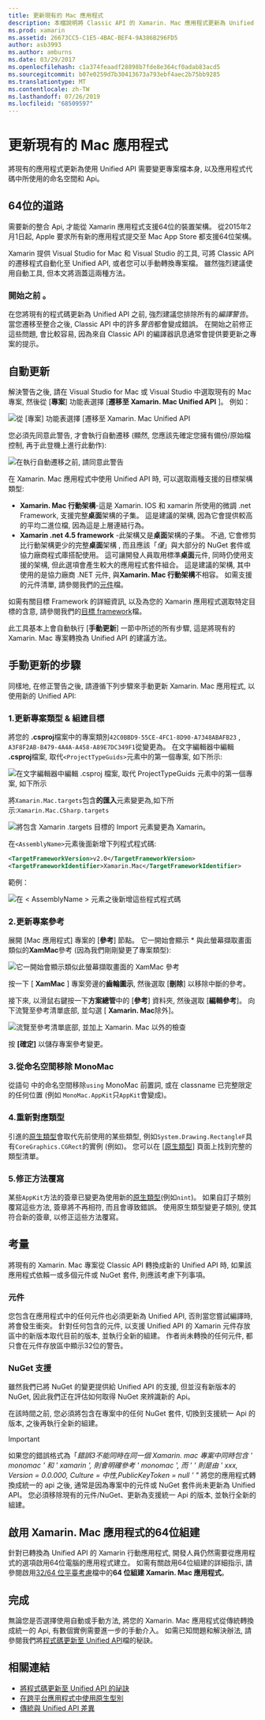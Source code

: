 ```yaml
---
title: 更新現有的 Mac 應用程式
description: 本檔說明將 Classic API 的 Xamarin. Mac 應用程式更新為 Unified API 時必須遵循的步驟。
ms.prod: xamarin
ms.assetid: 26673CC5-C1E5-4BAC-BEF4-9A386B296FD5
author: asb3993
ms.author: amburns
ms.date: 03/29/2017
ms.openlocfilehash: c1a374feaadf28898b7fde8e364cf0adab83acd5
ms.sourcegitcommit: b07e0259d7b30413673a793ebf4aec2b75bb9285
ms.translationtype: MT
ms.contentlocale: zh-TW
ms.lasthandoff: 07/26/2019
ms.locfileid: "68509597"
---
```

# <a name="updating-existing-mac-apps"></a>更新現有的 Mac 應用程式

將現有的應用程式更新為使用 Unified API 需要變更專案檔本身, 以及應用程式代碼中所使用的命名空間和 Api。

## <a name="the-road-to-64-bits"></a>64位的道路

需要新的整合 Api, 才能從 Xamarin 應用程式支援64位的裝置架構。 從2015年2月1日起, Apple 要求所有新的應用程式提交至 Mac App Store 都支援64位架構。

Xamarin 提供 Visual Studio for Mac 和 Visual Studio 的工具, 可將 Classic API 的遷移程式自動化至 Unified API, 或者您可以手動轉換專案檔。 雖然強烈建議使用自動工具, 但本文將涵蓋這兩種方法。

### <a name="before-you-start"></a>開始之前 。

在您將現有的程式碼更新為 Unified API 之前, 強烈建議您排除所有的*編譯警告*。 當您遷移至整合之後, Classic API 中的許多*警告*都會變成錯誤。 在開始之前修正這些問題, 會比較容易, 因為來自 Classic API 的編譯器訊息通常會提供要更新之專案的提示。

## <a name="automated-updating"></a>自動更新

解決警告之後, 請在 Visual Studio for Mac 或 Visual Studio 中選取現有的 Mac 專案, 然後從 [**專案**] 功能表選擇 [**遷移至 Xamarin. Mac Unified API** ]。 例如：

![](updating-mac-apps-images/beta-tool1.png "從 [專案] 功能表選擇 [遷移至 Xamarin. Mac Unified API")

您必須先同意此警告, 才會執行自動遷移 (顯然, 您應該先確定您擁有備份/原始檔控制, 再于此登機上進行此動作):

![](updating-mac-apps-images/migrate01.png "在執行自動遷移之前, 請同意此警告")

在 Xamarin. Mac 應用程式中使用 Unified API 時, 可以選取兩種支援的目標架構類型:

- **Xamarin. Mac 行動架構**-這是 Xamarin. IOS 和 xamarin 所使用的微調 .net Framework, 支援完整**桌面**架構的子集。 這是建議的架構, 因為它會提供較高的平均二進位檔, 因為這是上層連結行為。
- **Xamarin .net 4.5 framework** -此架構又是**桌面**架構的子集。 不過, 它會修剪比行動架構更少的完整**桌面**架構  , 而且應該「_僅_」與大部分的 NuGet 套件或協力廠商程式庫搭配使用。 這可讓開發人員取用標準**桌面**元件, 同時仍使用支援的架構, 但此選項會產生較大的應用程式套件組合。 這是建議的架構, 其中使用的是協力廠商 .NET 元件, 與**Xamarin. Mac 行動架構**不相容。 如需支援的元件清單, 請參閱我們的[元件](~/cross-platform/internals/available-assemblies.md)檔。

如需有關目標 Framework 的詳細資訊, 以及為您的 Xamarin 應用程式選取特定目標的含意, 請參閱我們的[目標 framework](~/mac/platform/target-framework.md)檔。 

此工具基本上會自動執行 [**手動更新**] 一節中所述的所有步驟, 這是將現有的 Xamarin. Mac 專案轉換為 Unified API 的建議方法。

## <a name="steps-to-update-manually"></a>手動更新的步驟

同樣地, 在修正警告之後, 請遵循下列步驟來手動更新 Xamarin. Mac 應用程式, 以使用新的 Unified API:

### <a name="1-update-project-type--build-target"></a>1.更新專案類型 & 組建目標

將您的 **.csproj**檔案中的專案類別`42C0BBD9-55CE-4FC1-8D90-A7348ABAFB23` , `A3F8F2AB-B479-4A4A-A458-A89E7DC349F1`從變更為。 在文字編輯器中編輯 **.csproj**檔案, 取代`<ProjectTypeGuids>`元素中的第一個專案, 如下所示:

![](updating-mac-apps-images/csproj.png "在文字編輯器中編輯 .csproj 檔案, 取代 ProjectTypeGuids 元素中的第一個專案, 如下所示")

將`Xamarin.Mac.targets`包含**的匯入**元素變更為,如下所示:`Xamarin.Mac.CSharp.targets`

![](updating-mac-apps-images/csproj2.png "將包含 Xamarin .targets 目標的 Import 元素變更為 Xamarin。")

在`<AssemblyName>`元素後面新增下列程式程式碼:

```xml
<TargetFrameworkVersion>v2.0</TargetFrameworkVersion>
<TargetFrameworkIdentifier>Xamarin.Mac</TargetFrameworkIdentifier>

```

範例：

![](updating-mac-apps-images/csproj3.png "在 < AssemblyName > 元素之後新增這些程式程式碼")

### <a name="2-update-project-references"></a>2.更新專案參考

展開 [Mac 應用程式] 專案的 [**參考**] 節點。 它一開始會顯示 * 與此螢幕擷取畫面類似的**XamMac**參考 (因為我們剛剛變更了專案類型):

![](updating-mac-apps-images/references.png "它一開始會顯示類似此螢幕擷取畫面的 XamMac 參考")

按一下 [ **XamMac** ] 專案旁邊的**齒輪圖示**, 然後選取 [**刪除**] 以移除中斷的參考。

接下來, 以滑鼠右鍵按一下**方案總管**中的 [**參考**] 資料夾, 然後選取 [**編輯參考**]。 向下流覽至參考清單底部, 並勾選 [ **Xamarin. Mac**除外]。

![](updating-mac-apps-images/references2.png "流覽至參考清單底部, 並加上 Xamarin. Mac 以外的檢查")

按 **[確定]** 以儲存專案參考變更。

### <a name="3-remove-monomac-from-namespaces"></a>3.從命名空間移除 MonoMac

從語句  中的命名空間移除`using` MonoMac 前置詞, 或在 classname 已完整限定的任何位置 (例如 `MonoMac.AppKit`只`AppKit`會變成)。

### <a name="4-remap-types"></a>4.重新對應類型

引進的[原生類型](~/cross-platform/macios/nativetypes.md)會取代先前使用的某些類型, 例如`System.Drawing.RectangleF`具有`CoreGraphics.CGRect`的實例 (例如)。 您可以在 [[原生類型](~/cross-platform/macios/nativetypes.md)] 頁面上找到完整的類型清單。

### <a name="5-fix-method-overrides"></a>5.修正方法覆寫

某些`AppKit`方法的簽章已變更為使用新的[原生類型](~/cross-platform/macios/nativetypes.md)(例如`nint`)。 如果自訂子類別覆寫這些方法, 簽章將不再相符, 而且會導致錯誤。 使用原生類型變更子類別, 使其符合新的簽章, 以修正這些方法覆寫。 

## <a name="considerations"></a>考量

將現有的 Xamarin. Mac 專案從 Classic API 轉換成新的 Unified API 時, 如果該應用程式依賴一或多個元件或 NuGet 套件, 則應該考慮下列事項。 

### <a name="components"></a>元件

您包含在應用程式中的任何元件也必須更新為 Unified API, 否則當您嘗試編譯時, 將會發生衝突。 針對任何包含的元件, 以支援 Unified API 的 Xamarin 元件存放區中的新版本取代目前的版本, 並執行全新的組建。 作者尚未轉換的任何元件, 都只會在元件存放區中顯示32位的警告。

### <a name="nuget-support"></a>NuGet 支援

雖然我們已將 NuGet 的變更提供給 Unified API 的支援, 但並沒有新版本的 NuGet, 因此我們正在評估如何取得 NuGet 來辨識新的 Api。 

在該時間之前, 您必須將包含在專案中的任何 NuGet 套件, 切換到支援統一 Api 的版本, 之後再執行全新的組建。

> [!IMPORTANT]
> 如果您的錯誤格式為「_錯誤3不能同時在同一個 Xamarin. mac 專案中同時包含 ' monomac ' 和 ' xamarin ', 則會明確參考 ' monomac ', 而 ' ' 則是由 ' xxx, Version = 0.0.000, Culture = 中性,PublicKeyToken = null ' "_ 將您的應用程式轉換成統一的 api 之後, 通常是因為專案中的元件或 NuGet 套件尚未更新為 Unified API。 您必須移除現有的元件/NuGet、更新為支援統一 Api 的版本, 並執行全新的組建。

## <a name="enabling-64-bit-builds-of-xamarinmac-apps"></a>啟用 Xamarin. Mac 應用程式的64位組建

針對已轉換為 Unified API 的 Xamarin 行動應用程式, 開發人員仍然需要從應用程式的選項啟用64位電腦的應用程式建立。 如需有關啟用64位組建的詳細指示, 請參閱啟用[32/64 位平臺考慮](~/cross-platform/macios/32-and-64/index.md)檔中的**64 位組建 Xamarin. Mac 應用程式**。
    
## <a name="finishing-up"></a>完成

無論您是否選擇使用自動或手動方法, 將您的 Xamarin. Mac 應用程式從傳統轉換成統一的 Api, 有數個實例需要進一步的手動介入。 如需已知問題和解決辦法, 請參閱我們將[程式碼更新至 Unified API](~/cross-platform/macios/unified/updating-tips.md)檔的秘訣。

## <a name="related-links"></a>相關連結

- [將程式碼更新至 Unified API 的祕訣](~/cross-platform/macios/unified/updating-tips.md)
- [在跨平台應用程式中使用原生型別](~/cross-platform/macios/native-types-cross-platform.md)
- [傳統與 Unified API 差異](https://github.com/xamarin/release-notes-archive/blob/master/release-notes/ios/api_changes/classic-vs-unified-8.6.0/index.md)
